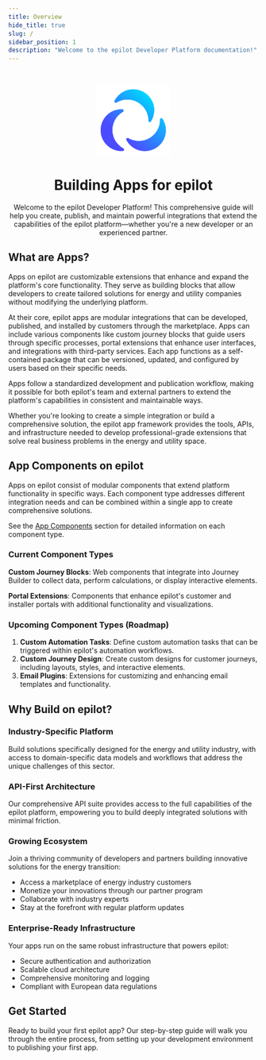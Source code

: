 ```yaml
---
title: Overview
hide_title: true
slug: /
sidebar_position: 1
description: "Welcome to the epilot Developer Platform documentation!"
---
```


<p>&nbsp;</p>

<p align="center"><a href="/"><img src="/img/logo.png" width="150" /></a></p>

<h1 align="center">Building Apps for epilot</h1>

<p align="center">Welcome to the epilot Developer Platform! This comprehensive guide will help you create, publish, and maintain powerful integrations that extend the capabilities of the epilot platform—whether you're a new developer or an experienced partner.</p>

## What are Apps?
Apps on epilot are customizable extensions that enhance and expand the platform's core functionality. They serve as building blocks that allow developers to create tailored solutions for energy and utility companies without modifying the underlying platform.

At their core, epilot apps are modular integrations that can be developed, published, and installed by customers through the marketplace. Apps can include various components like custom journey blocks that guide users through specific processes, portal extensions that enhance user interfaces, and integrations with third-party services.
Each app functions as a self-contained package that can be versioned, updated, and configured by users based on their specific needs. 

Apps follow a standardized development and publication workflow, making it possible for both epilot's team and external partners to extend the platform's capabilities in consistent and maintainable ways.

Whether you're looking to create a simple integration or build a comprehensive solution, the epilot app framework provides the tools, APIs, and infrastructure needed to develop professional-grade extensions that solve real business problems in the energy and utility space.

## App Components on epilot

Apps on epilot consist of modular components that extend platform functionality in specific ways. Each component type addresses different integration needs and can be combined within a single app to create comprehensive solutions.

See the [App Components](/apps/about-apps/components/overview) section for detailed information on each component type.

### Current Component Types

**Custom Journey Blocks**: Web components that integrate into Journey Builder to collect data, perform calculations, or display interactive elements.

**Portal Extensions**: Components that enhance epilot's customer and installer portals with additional functionality and visualizations.

### Upcoming Component Types (Roadmap)

1. **Custom Automation Tasks**: Define custom automation tasks that can be triggered within epilot's automation workflows.
2. **Custom Journey Design**: Create custom designs for customer journeys, including layouts, styles, and interactive elements.
3. **Email Plugins**: Extensions for customizing and enhancing email templates and functionality.

## Why Build on epilot?

### Industry-Specific Platform
Build solutions specifically designed for the energy and utility industry, with access to domain-specific data models and workflows that address the unique challenges of this sector.

### API-First Architecture
Our comprehensive API suite provides access to the full capabilities of the epilot platform, empowering you to build deeply integrated solutions with minimal friction.

### Growing Ecosystem
Join a thriving community of developers and partners building innovative solutions for the energy transition:

- Access a marketplace of energy industry customers
- Monetize your innovations through our partner program
- Collaborate with industry experts
- Stay at the forefront with regular platform updates

### Enterprise-Ready Infrastructure
Your apps run on the same robust infrastructure that powers epilot:

- Secure authentication and authorization
- Scalable cloud architecture
- Comprehensive monitoring and logging
- Compliant with European data regulations

## Get Started

Ready to build your first epilot app? Our step-by-step guide will walk you through the entire process, from setting up your development environment to publishing your first app.
